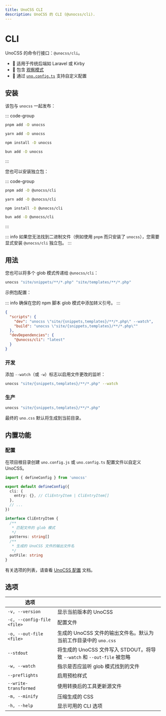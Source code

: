 ```yaml
---
title: UnoCSS CLI
description: UnoCSS 的 CLI (@unocss/cli).
---
```


# CLI

UnoCSS 的命令行接口：`@unocss/cli`。

- 🍱 适用于传统后端如 Laravel 或 Kirby
- 👀 包含 [观察模式](#development)
- 🔌 通过 [`uno.config.ts`](#configurations) 支持自定义配置

## 安装

该包与 `unocss` 一起发布：

::: code-group

```bash [pnpm]
pnpm add -D unocss
```

```bash [yarn]
yarn add -D unocss
```

```bash [npm]
npm install -D unocss
```

```bash [bun]
bun add -D unocss
```

:::

您也可以安装独立包：

::: code-group

```bash [pnpm]
pnpm add -D @unocss/cli
```

```bash [yarn]
yarn add -D @unocss/cli
```

```bash [npm]
npm install -D @unocss/cli
```

```bash [bun]
bun add -D @unocss/cli
```

:::

::: info
如果您无法找到二进制文件（例如使用 `pnpm` 而只安装了 `unocss`），您需要显式安装 `@unocss/cli` 独立包。
:::

## 用法

您也可以将多个 glob 模式传递给 `@unocss/cli`：

```bash
unocss "site/snippets/**/*.php" "site/templates/**/*.php"
```

示例包配置：

::: info
确保在您的 npm 脚本 glob 模式中添加转义引号。
:::

```json [package.json]
{
  "scripts": {
    "dev": "unocss \"site/{snippets,templates}/**/*.php\" --watch",
    "build": "unocss \"site/{snippets,templates}/**/*.php\""
  },
  "devDependencies": {
    "@unocss/cli": "latest"
  }
}
```

### 开发

添加 `--watch`（或 `-w`）标志以启用文件更改的监听：

```bash
unocss "site/{snippets,templates}/**/*.php" --watch
```

### 生产

```bash
unocss "site/{snippets,templates}/**/*.php"
```

最终的 `uno.css` 默认将生成到当前目录。

## 内置功能

### 配置

在项目根目录创建 `uno.config.js` 或 `uno.config.ts` 配置文件以自定义 UnoCSS。

```ts [uno.config.ts]
import { defineConfig } from 'unocss'

export default defineConfig({
  cli: {
    entry: {}, // CliEntryItem | CliEntryItem[]
  },
  // ...
})

interface CliEntryItem {
  /**
   * 匹配文件的 glob 模式
   */
  patterns: string[]
  /**
   * 生成的 UnoCSS 文件的输出文件名
   */
  outFile: string
}
```

有关选项的列表，请查看 [UnoCSS 配置](/config/) 文档。

## 选项

| 选项                       |                                                                          |
| -------------------------- | ------------------------------------------------------------------------ |
| `-v, --version`            | 显示当前版本的 UnoCSS                                                    |
| `-c, --config-file <file>` | 配置文件                                                                 |
| `-o, --out-file <file>`    | 生成的 UnoCSS 文件的输出文件名。默认为当前工作目录中的 `uno.css`         |
| `--stdout`                 | 将生成的 UnoCSS 文件写入 STDOUT。将导致 `--watch` 和 `--out-file` 被忽略 |
| `-w, --watch`              | 指示是否应监听 glob 模式找到的文件                                       |
| `--preflights`             | 启用预检样式                                                             |
| `--write-transformed`      | 使用转换后的工具更新源文件                                               |
| `-m, --minify`             | 压缩生成的 CSS                                                           |
| `-h, --help`               | 显示可用的 CLI 选项                                                      |
